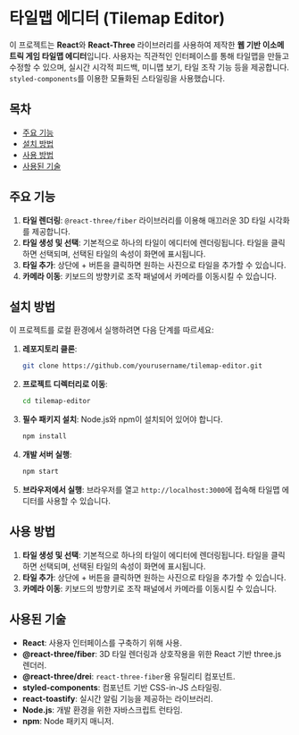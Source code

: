 # 타일맵 에디터 (Tilemap Editor)

이 프로젝트는 **React**와 **React-Three** 라이브러리를 사용하여 제작한 **웹 기반 이소메트릭 게임 타일맵 에디터**입니다. 사용자는 직관적인 인터페이스를 통해 타일맵을 만들고 수정할 수 있으며, 실시간 시각적 피드백, 미니맵 보기, 타일 조작 기능 등을 제공합니다. `styled-components`를 이용한 모듈화된 스타일링을 사용했습니다.

## 목차

- [주요 기능](#주요-기능)
- [설치 방법](#설치-방법)
- [사용 방법](#사용-방법)
- [사용된 기술](#사용된-기술)

## 주요 기능

1. **타일 렌더링**: `@react-three/fiber` 라이브러리를 이용해 매끄러운 3D 타일 시각화를 제공합니다.
2. **타일 생성 및 선택**: 기본적으로 하나의 타일이 에디터에 렌더링됩니다. 타일을 클릭하면 선택되며, 선택된 타일의 속성이 화면에 표시됩니다.
3. **타일 추가**: 상단에 + 버튼을 클릭하면 원하는 사진으로 타일을 추가할 수 있습니다.
4. **카메라 이동**: 키보드의 방향키로 조작 패널에서 카메라를 이동시킬 수 있습니다.

## 설치 방법

이 프로젝트를 로컬 환경에서 실행하려면 다음 단계를 따르세요:

1. **레포지토리 클론**:

   ```bash
   git clone https://github.com/yourusername/tilemap-editor.git
   ```

2. **프로젝트 디렉터리로 이동**:

   ```bash
   cd tilemap-editor
   ```

3. **필수 패키지 설치**:
   Node.js와 npm이 설치되어 있어야 합니다.

   ```bash
   npm install
   ```

4. **개발 서버 실행**:

   ```bash
   npm start
   ```

5. **브라우저에서 실행**:
   브라우저를 열고 `http://localhost:3000`에 접속해 타일맵 에디터를 사용할 수 있습니다.

## 사용 방법

1. **타일 생성 및 선택**: 기본적으로 하나의 타일이 에디터에 렌더링됩니다. 타일을 클릭하면 선택되며, 선택된 타일의 속성이 화면에 표시됩니다.
2. **타일 추가**: 상단에 + 버튼을 클릭하면 원하는 사진으로 타일을 추가할 수 있습니다.
3. **카메라 이동**: 키보드의 방향키로 조작 패널에서 카메라를 이동시킬 수 있습니다.

## 사용된 기술

- **React**: 사용자 인터페이스를 구축하기 위해 사용.
- **@react-three/fiber**: 3D 타일 렌더링과 상호작용을 위한 React 기반 three.js 렌더러.
- **@react-three/drei**: `react-three-fiber`용 유틸리티 컴포넌트.
- **styled-components**: 컴포넌트 기반 CSS-in-JS 스타일링.
- **react-toastify**: 실시간 알림 기능을 제공하는 라이브러리.
- **Node.js**: 개발 환경을 위한 자바스크립트 런타임.
- **npm**: Node 패키지 매니저.
